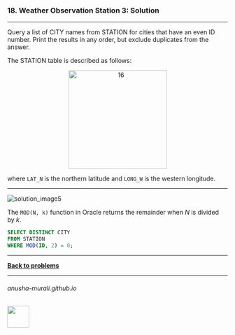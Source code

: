 ### 18. Weather Observation Station 3: Solution

---
Query a list of CITY names from STATION for cities that have an even ID number. 
Print the results in any order, but exclude duplicates from the answer.

The STATION table is described as follows:

<p align="center">
<img width="225" alt="16" src="https://github.com/user-attachments/assets/32081b67-bab3-4d54-9780-cbf8cc7abee7" />
</p>

where `LAT_N` is the northern latitude and `LONG_W` is the western longitude.

---
![solution_image5](https://github.com/user-attachments/assets/82f796e0-28cb-4ef0-bcdc-1a701ce7db53)

The `MOD(N, k)` function in Oracle returns the remainder when $N$ is divided by $k$.

```sql
SELECT DISTINCT CITY
FROM STATION
WHERE MOD(ID, 2) = 0;
```

---

**[Back to problems](./problems.md)**

* * *
###### anusha-murali.github.io

<img src="https://github.com/anusha-murali/anusha-murali.github.io/assets/111596338/639243aa-2857-4595-a65a-7852762bb002" width="50" height="50"/>

